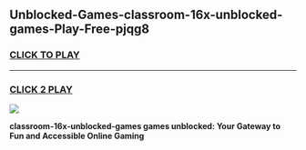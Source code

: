 
## Unblocked-Games-classroom-16x-unblocked-games-Play-Free-pjqg8
<h3>
<a href="https://premium76.site?title=classroom-16x-unblocked-games&ref=17A">CLICK TO PLAY</a></h3>
<hr>

<h3>
<a href="https://premium76.site?title=classroom-16x-unblocked-games&ref=17A">CLICK 2 PLAY</a>
  
</h3>

<a href="https://premium76.site?title=classroom-16x-unblocked-games&ref=17A"><img src="https://clearcache.store/games.png"></a>


**classroom-16x-unblocked-games games unblocked: Your Gateway to Fun and Accessible Online Gaming**
